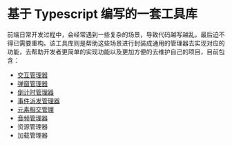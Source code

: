 # 基于 Typescript 编写的一套工具库
前端日常开发过程中，会经常遇到一些复杂的场景，导致代码越写越乱，最后迫不得已需要重构。该工具库则是帮助这些场景进行封装成通用的管理器去实现对应的功能，去帮助开发者更简单的实现功能以及更加方便的去维护自己的项目，目前包含：
- [交互管理器](./src/ActionManager/)
- [弹窗管理器](./src/DialogManager/)
- [倒计时管理器](./src/TimeManager/)
- [事件派发管理器](./src/EventManager/)
- [元素相交管理](./src/IntersectionManager/)
- [音频管理器](./src/AudioManager/)
- 资源管理器
- 加载管理器
